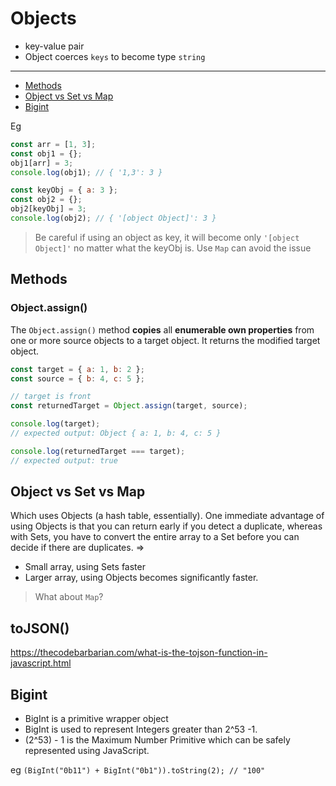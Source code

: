 # Objects

- key-value pair
- Object coerces `keys` to become type `string`

---

- [Methods](#methods)
- [Object vs Set vs Map](#object-vs-set-map)
- [Bigint](#bigint)

Eg

```javascript
const arr = [1, 3];
const obj1 = {};
obj1[arr] = 3;
console.log(obj1); // { '1,3': 3 }

const keyObj = { a: 3 };
const obj2 = {};
obj2[keyObj] = 3;
console.log(obj2); // { '[object Object]': 3 }
```

> Be careful if using an object as key, it will become only `'[object Object]'` no matter what the keyObj is. Use `Map` can avoid the issue

## Methods

### Object.assign()

The `Object.assign()` method **copies** all **enumerable own properties** from one or more source objects to a target object. It returns the modified target object.

```javascript
const target = { a: 1, b: 2 };
const source = { b: 4, c: 5 };

// target is front
const returnedTarget = Object.assign(target, source);

console.log(target);
// expected output: Object { a: 1, b: 4, c: 5 }

console.log(returnedTarget === target);
// expected output: true
```

## Object vs Set vs Map

Which uses Objects (a hash table, essentially). One immediate advantage of using Objects is that you can return early if you detect a duplicate, whereas with Sets, you have to convert the entire array to a Set before you can decide if there are duplicates. => 

- Small array, using Sets faster
- Larger array, using Objects becomes significantly faster.

> What about `Map`?

## toJSON()

https://thecodebarbarian.com/what-is-the-tojson-function-in-javascript.html

## Bigint

- BigInt is a primitive wrapper object
- BigInt is used to represent Integers greater than 2^53 -1.
- (2^53) - 1 is the Maximum Number Primitive which can be safely represented using JavaScript.

eg `(BigInt("0b11") + BigInt("0b1")).toString(2); // "100"`
